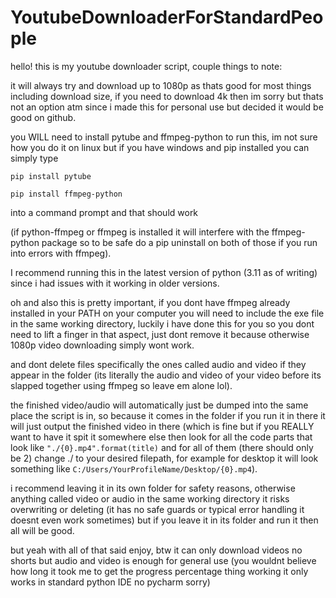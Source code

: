 # YoutubeDownloaderForStandardPeople

hello! this is my youtube downloader script, couple things to note:

it will always try and download up to 1080p as thats good for most things including download size, if you need to download 4k then im sorry but thats not an option atm since i made this for personal use but decided it would be good on github.

you WILL need to install pytube and ffmpeg-python to run this, im not sure how you do it on linux but if you have windows and pip installed you can simply type

```pip install pytube```

```pip install ffmpeg-python```

into a command prompt and that should work

(if python-ffmpeg or ffmpeg is installed it will interfere with the ffmpeg-python package so to be safe do a pip uninstall on both of those if you run into errors with ffmpeg).

I recommend running this in the latest version of python (3.11 as of writing) since i had issues with it working in older versions.

oh and also this is pretty important, if you dont have ffmpeg already installed in your PATH on your computer you will need to include the exe file in the same working directory, luckily i have done this for you so you dont need to lift a finger in that aspect, just dont remove it because otherwise 1080p video downloading simply wont work.

and dont delete files specifically the ones called audio and video if they appear in the folder (its literally the audio and video of your video before its slapped together using ffmpeg so leave em alone lol).

the finished video/audio will automatically just be dumped into the same place the script is in, so because it comes in the folder if you run it in there it will just output the finished video in there (which is fine but if you REALLY want to have it spit it somewhere else then look for all the code parts that look like ```"./{0}.mp4".format(title)``` and for all of them (there should only be 2) change ./ to your desired filepath, for example for desktop it will look something like ```C:/Users/YourProfileName/Desktop/{0}.mp4```).

i recommend leaving it in its own folder for safety reasons, otherwise anything called video or audio in the same working directory it risks overwriting or deleting (it has no safe guards or typical error handling it doesnt even work sometimes) but if you leave it in its folder and run it then all will be good.

but yeah with all of that said enjoy, btw it can only download videos no shorts but audio and video is enough for general use (you wouldnt believe how long it took me to get the progress percentage thing working it only works in standard python IDE no pycharm sorry)
